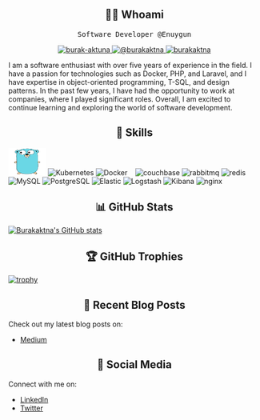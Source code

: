 <h2 align="center"> 👨‍💻 Whoami</h2>
<p align="center">
  <samp>Software Developer @Enuygun</samp>
</p>
<p align="center">
  <a href="https://www.linkedin.com/in/burakaktna/" target="blank">
    <img src="https://img.shields.io/badge/linkedin-%230077B5.svg?&style=for-the-badge&logo=linkedin&logoColor=white" alt="burak-aktuna" />
  </a>
  <a href="https://burakaktna.medium.com/" target="blank">
    <img src="https://img.shields.io/badge/medium-%2312100E.svg?&style=for-the-badge&logo=medium&logoColor=white" alt="@burakaktna" />
  </a>
  <a href="https://twitter.com/burakaktna" target="blank">
    <img src="https://img.shields.io/twitter/follow/burakaktna?logo=twitter&style=for-the-badge" alt="burakaktna" />
  </a>
</p>
I am a software enthusiast with over five years of experience in the field. I have a passion for technologies such as Docker, PHP, and Laravel, and I have expertise in object-oriented programming, T-SQL, and design patterns. In the past few years, I have had the opportunity to work at companies, where I played significant roles. Overall, I am excited to continue learning and exploring the world of software development.

<h2 align="center"> 🚀 Skills </h2>
<p align="left">
  <img src="https://raw.githubusercontent.com/devicons/devicon/master/icons/go/go-original.svg" alt="react" width="75" height="55" />
  <img src="https://www.vectorlogo.zone/logos/kubernetes/kubernetes-icon.svg" alt="Kubernetes"/>
  <img src="https://www.vectorlogo.zone/logos/docker/docker-ar21.svg" alt="Docker"/>
  <img src="https://www.vectorlogo.zone/logos/php/php-ar21.svg" alt "PHP"/>
  <img src="https://www.vectorlogo.zone/logos/laravel/laravel-ar21.svg" alt "Laravel"/>
  <img src="https://www.vectorlogo.zone/logos/symfony/symfony-ar21.svg" alt "Symfony"/>
  <img src="https://www.vectorlogo.zone/logos/couchbase/couchbase-ar21.svg" alt="couchbase"/>
  <img src="https://www.vectorlogo.zone/logos/rabbitmq/rabbitmq-ar21.svg" alt="rabbitmq"/>
  <img src="https://www.vectorlogo.zone/logos/redis/redis-ar21.svg" alt="redis" />
  <img src="https://www.vectorlogo.zone/logos/mysql/mysql-ar21.svg" alt="MySQL" />
  <img src="https://www.vectorlogo.zone/logos/postgresql/postgresql-ar21.svg" alt="PostgreSQL" />
  <img src="https://www.vectorlogo.zone/logos/elastic/elastic-ar21.svg" alt="Elastic" />
  <img src="https://www.vectorlogo.zone/logos/elasticco_logstash/elasticco_logstash-ar21.svg" alt="Logstash" />
  <img src="https://www.vectorlogo.zone/logos/elasticco_kibana/elasticco_kibana-ar21.svg" alt="Kibana" />
  <img src="https://www.vectorlogo.zone/logos/nginx/nginx-ar21.svg" alt="nginx" />
</p>
  
<h2 align="center"> 📊 GitHub Stats </h2>

[![Burakaktna's GitHub stats](https://github-readme-stats.vercel.app/api?username=burakaktna)](https://github.com/burakaktna/github-readme-stats)

<h2 align="center"> 🏆 GitHub Trophies </h2>

[![trophy](https://github-profile-trophy.vercel.app/?username=ryo-ma)](https://github.com/ryo-ma/github-profile-trophy)

<h2 align="center"> 📝 Recent Blog Posts </h2>
Check out my latest blog posts on:

- [Medium](https://burakaktna.medium.com/)

<h2 align="center"> 🤝 Social Media </h2>
Connect with me on:

- [LinkedIn](https://www.linkedin.com/in/burakaktna/)
- [Twitter](https://twitter.com/burakaktna)
